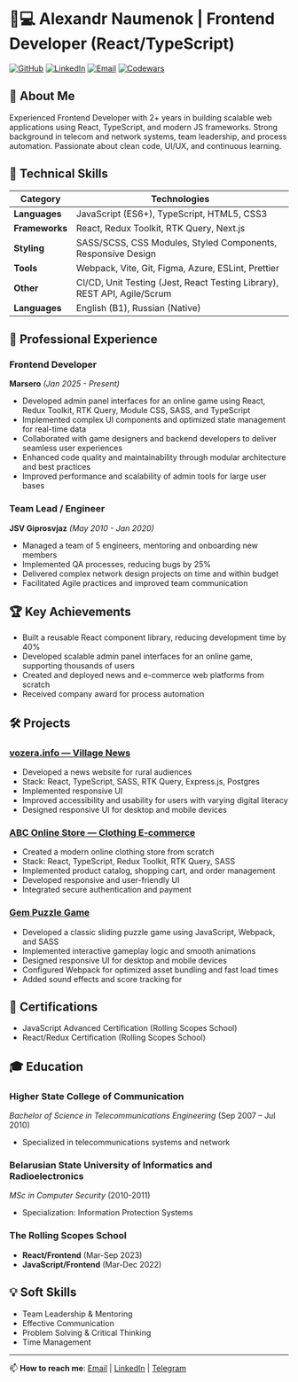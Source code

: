 # 👨💻 Alexandr Naumenok | Frontend Developer (React/TypeScript)

[![GitHub](https://img.shields.io/badge/Portfolio-GitHub_Pages-blue?logo=github)](https://github.com/sanches311/)
[![LinkedIn](https://img.shields.io/badge/Connect-LinkedIn-blue?logo=linkedin)](https://www.linkedin.com/in/alexandrNaumenok)
[![Email](https://img.shields.io/badge/Contact-Email-red?logo=gmail)](mailto:netexpert311@gmail.com)
[![Codewars](https://img.shields.io/badge/Codewars-Profile-red?logo=codewars)](https://www.codewars.com/users/sanches311)

## 👋 About Me
Experienced Frontend Developer with 2+ years in building scalable web applications using React, TypeScript, and modern JS frameworks. Strong background in telecom and network systems, team leadership, and process automation. Passionate about clean code, UI/UX, and continuous learning.

## 🚀 Technical Skills

| Category       | Technologies                                                                 |
|----------------|-----------------------------------------------------------------------------|
| **Languages**  | JavaScript (ES6+), TypeScript, HTML5, CSS3                                  |
| **Frameworks** | React, Redux Toolkit, RTK Query, Next.js                                    |
| **Styling**    | SASS/SCSS, CSS Modules, Styled Components, Responsive Design                |
| **Tools**      | Webpack, Vite, Git, Figma, Azure, ESLint, Prettier                   |
| **Other**      | CI/CD, Unit Testing (Jest, React Testing Library), REST API, Agile/Scrum     |
| **Languages**  | English (B1), Russian (Native)                                              |

## 💼 Professional Experience

### **Frontend Developer**  
**Marsero** *(Jan 2025 - Present)*  
- Developed admin panel interfaces for an online game using React, Redux Toolkit, RTK Query, Module CSS, SASS, and TypeScript  
- Implemented complex UI components and optimized state management for real-time data  
- Collaborated with game designers and backend developers to deliver seamless user experiences  
- Enhanced code quality and maintainability through modular architecture and best practices  
- Improved performance and scalability of admin tools for large user bases

### **Team Lead / Engineer**  
**JSV Giprosvjaz** *(May 2010 - Jan 2020)*  
- Managed a team of 5 engineers, mentoring and onboarding new members
- Implemented QA processes, reducing bugs by 25%
- Delivered complex network design projects on time and within budget
- Facilitated Agile practices and improved team communication

## 🏆 Key Achievements

- Built a reusable React component library, reducing development time by 40%
- Developed scalable admin panel interfaces for an online game, supporting thousands of users
- Created and deployed news and e-commerce web platforms from scratch
- Received company award for process automation

## 🛠 Projects

### [vozera.info — Village News](https://vozera.info)
- Developed a news website for rural audiences
- Stack: React, TypeScript, SASS, RTK Query, Express.js, Postgres
- Implemented responsive UI
- Improved accessibility and usability for users with varying digital literacy
- Designed responsive UI for desktop and mobile devices

### [ABC Online Store — Clothing E-commerce](https://abc-online-store.vercel.app/)
- Created a modern online clothing store from scratch
- Stack: React, TypeScript, Redux Toolkit, RTK Query, SASS
- Implemented product catalog, shopping cart, and order management
- Developed responsive and user-friendly UI
- Integrated secure authentication and payment

### [Gem Puzzle Game](https://sanches311.github.io/Gem-Puzzle/)
- Developed a classic sliding puzzle game using JavaScript, Webpack, and SASS
- Implemented interactive gameplay logic and smooth animations
- Designed responsive UI for desktop and mobile devices
- Configured Webpack for optimized asset bundling and fast load times
- Added sound effects and score tracking for

## 📌 Certifications
- JavaScript Advanced Certification (Rolling Scopes School)
- React/Redux Certification (Rolling Scopes School)

## 🎓 Education

### **Higher State College of Communication**  
*Bachelor of Science in Telecommunications Engineering* (Sep 2007 – Jul 2010)  
- Specialized in telecommunications systems and network

### **Belarusian State University of Informatics and Radioelectronics**  
*MSc in Computer Security* (2010-2011)  
- Specialization: Information Protection Systems

### **The Rolling Scopes School**  
- **React/Frontend** (Mar-Sep 2023)
- **JavaScript/Frontend** (Mar-Dec 2022)

## 💡 Soft Skills
- Team Leadership & Mentoring
- Effective Communication
- Problem Solving & Critical Thinking
- Time Management

---

📫 **How to reach me**: [Email](mailto:netexpert311@gmail.com) | [LinkedIn](https://www.linkedin.com/in/alexandrNaumenok) | [Telegram](https://t.me/s)